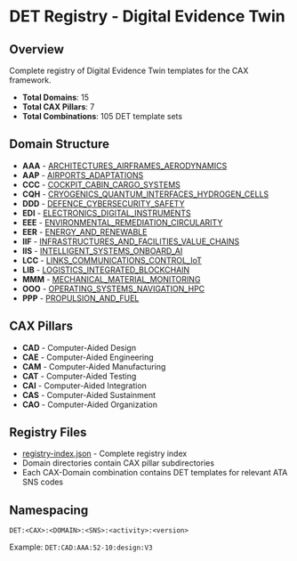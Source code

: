 # DET Registry - Digital Evidence Twin

## Overview
Complete registry of Digital Evidence Twin templates for the CAX framework.

- **Total Domains**: 15
- **Total CAX Pillars**: 7  
- **Total Combinations**: 105 DET template sets

## Domain Structure
- **AAA** - [ARCHITECTURES_AIRFRAMES_AERODYNAMICS](AAA/)
- **AAP** - [AIRPORTS_ADAPTATIONS](AAP/)
- **CCC** - [COCKPIT_CABIN_CARGO_SYSTEMS](CCC/)
- **CQH** - [CRYOGENICS_QUANTUM_INTERFACES_HYDROGEN_CELLS](CQH/)
- **DDD** - [DEFENCE_CYBERSECURITY_SAFETY](DDD/)
- **EDI** - [ELECTRONICS_DIGITAL_INSTRUMENTS](EDI/)
- **EEE** - [ENVIRONMENTAL_REMEDIATION_CIRCULARITY](EEE/)
- **EER** - [ENERGY_AND_RENEWABLE](EER/)
- **IIF** - [INFRASTRUCTURES_AND_FACILITIES_VALUE_CHAINS](IIF/)
- **IIS** - [INTELLIGENT_SYSTEMS_ONBOARD_AI](IIS/)
- **LCC** - [LINKS_COMMUNICATIONS_CONTROL_IoT](LCC/)
- **LIB** - [LOGISTICS_INTEGRATED_BLOCKCHAIN](LIB/)
- **MMM** - [MECHANICAL_MATERIAL_MONITORING](MMM/)
- **OOO** - [OPERATING_SYSTEMS_NAVIGATION_HPC](OOO/)
- **PPP** - [PROPULSION_AND_FUEL](PPP/)

## CAX Pillars
- **CAD** - Computer-Aided Design
- **CAE** - Computer-Aided Engineering
- **CAM** - Computer-Aided Manufacturing
- **CAT** - Computer-Aided Testing
- **CAI** - Computer-Aided Integration
- **CAS** - Computer-Aided Sustainment
- **CAO** - Computer-Aided Organization

## Registry Files
- [registry-index.json](registry-index.json) - Complete registry index
- Domain directories contain CAX pillar subdirectories
- Each CAX-Domain combination contains DET templates for relevant ATA SNS codes

## Namespacing
```
DET:<CAX>:<DOMAIN>:<SNS>:<activity>:<version>
```

Example: `DET:CAD:AAA:52-10:design:V3`
